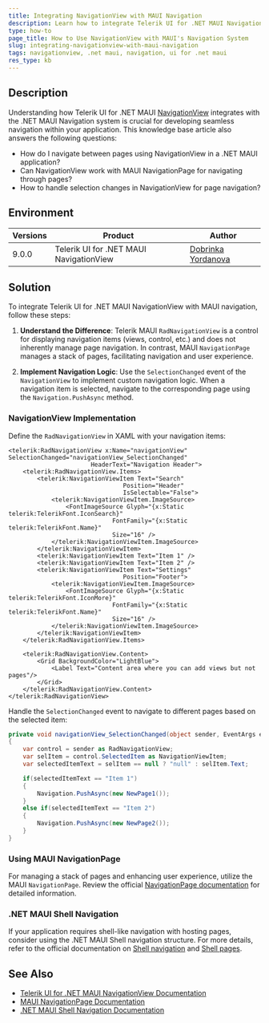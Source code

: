 ```yaml
---
title: Integrating NavigationView with MAUI Navigation
description: Learn how to integrate Telerik UI for .NET MAUI NavigationView with MAUI's navigation system.
type: how-to
page_title: How to Use NavigationView with MAUI's Navigation System
slug: integrating-navigationview-with-maui-navigation
tags: navigationview, .net maui, navigation, ui for .net maui
res_type: kb
---
```


## Description

Understanding how Telerik UI for .NET MAUI [NavigationView](https://docs.telerik.com/devtools/maui/controls/navigationview/overview) integrates with the .NET MAUI Navigation system is crucial for developing seamless navigation within your application. This knowledge base article also answers the following questions:

- How do I navigate between pages using NavigationView in a .NET MAUI application?
- Can NavigationView work with MAUI NavigationPage for navigating through pages?
- How to handle selection changes in NavigationView for page navigation?

## Environment

| Versions | Product | Author | 
| --- | --- | ---- | 
| 9.0.0 | Telerik UI for .NET MAUI NavigationView | [Dobrinka Yordanova](https://www.telerik.com/blogs/author/dobrinka-yordanova) | 

## Solution

To integrate Telerik UI for .NET MAUI NavigationView with MAUI navigation, follow these steps:

1. **Understand the Difference**: Telerik MAUI `RadNavigationView` is a control for displaying navigation items (views, control, etc.) and does not inherently manage page navigation. In contrast, MAUI `NavigationPage` manages a stack of pages, facilitating navigation and user experience.

2. **Implement Navigation Logic**: Use the `SelectionChanged` event of the `NavigationView` to implement custom navigation logic. When a navigation item is selected, navigate to the corresponding page using the `Navigation.PushAsync` method.

### NavigationView Implementation

Define the `RadNavigationView` in XAML with your navigation items:

```xaml
<telerik:RadNavigationView x:Name="navigationView" SelectionChanged="navigationView_SelectionChanged"
                       HeaderText="Navigation Header">
    <telerik:RadNavigationView.Items>
        <telerik:NavigationViewItem Text="Search"
                                Position="Header"
                                IsSelectable="False">
            <telerik:NavigationViewItem.ImageSource>
                <FontImageSource Glyph="{x:Static telerik:TelerikFont.IconSearch}"
                             FontFamily="{x:Static telerik:TelerikFont.Name}"
                             Size="16" />
            </telerik:NavigationViewItem.ImageSource>
        </telerik:NavigationViewItem>
        <telerik:NavigationViewItem Text="Item 1" />
        <telerik:NavigationViewItem Text="Item 2" />
        <telerik:NavigationViewItem Text="Settings"
                                Position="Footer">
            <telerik:NavigationViewItem.ImageSource>
                <FontImageSource Glyph="{x:Static telerik:TelerikFont.IconMore}"
                             FontFamily="{x:Static telerik:TelerikFont.Name}"
                             Size="16" />
            </telerik:NavigationViewItem.ImageSource>
        </telerik:NavigationViewItem>
    </telerik:RadNavigationView.Items>

    <telerik:RadNavigationView.Content>
        <Grid BackgroundColor="LightBlue">
            <Label Text="Content area where you can add views but not pages"/>
        </Grid>
    </telerik:RadNavigationView.Content>
</telerik:RadNavigationView>
```

Handle the `SelectionChanged` event to navigate to different pages based on the selected item:

```csharp
private void navigationView_SelectionChanged(object sender, EventArgs e)
{
    var control = sender as RadNavigationView;
    var selItem = control.SelectedItem as NavigationViewItem;
    var selectedItemText = selItem == null ? "null" : selItem.Text;

    if(selectedItemText == "Item 1") 
    {
        Navigation.PushAsync(new NewPage1());
    }
    else if(selectedItemText == "Item 2")
    {
        Navigation.PushAsync(new NewPage2());
    }
}
```

### Using MAUI NavigationPage

For managing a stack of pages and enhancing user experience, utilize the MAUI `NavigationPage`. Review the official [NavigationPage documentation](https://learn.microsoft.com/en-us/dotnet/maui/user-interface/pages/navigationpage?view=net-maui-9.0) for detailed information.

### .NET MAUI Shell Navigation

If your application requires shell-like navigation with hosting pages, consider using the .NET MAUI Shell navigation structure. For more details, refer to the official documentation on [Shell navigation](https://learn.microsoft.com/en-us/dotnet/maui/fundamentals/shell/navigation?view=net-maui-8.0) and [Shell pages](https://learn.microsoft.com/en-us/dotnet/maui/fundamentals/shell/pages?view=net-maui-8.0).

## See Also

- [Telerik UI for .NET MAUI NavigationView Documentation](https://docs.telerik.com/devtools/maui/controls/navigationview/overview)
- [MAUI NavigationPage Documentation](https://learn.microsoft.com/en-us/dotnet/maui/user-interface/pages/navigationpage?view=net-maui-9.0)
- [.NET MAUI Shell Navigation Documentation](https://learn.microsoft.com/en-us/dotnet/maui/fundamentals/shell/navigation?view=net-maui-8.0)
